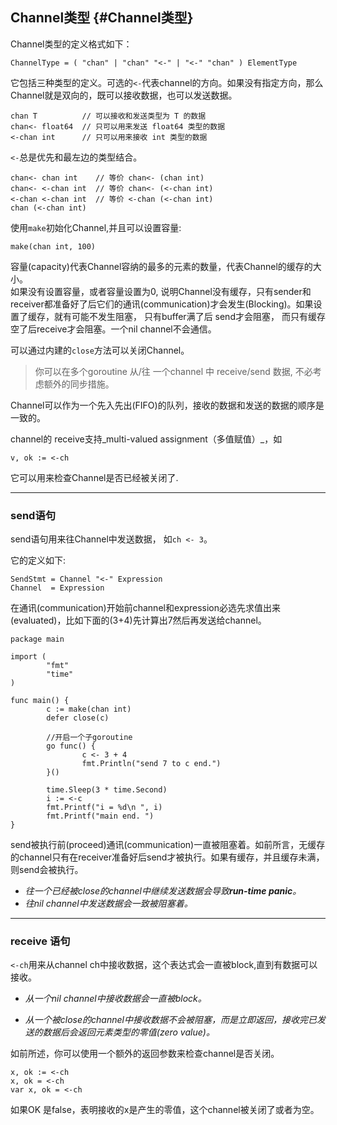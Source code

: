 ## Channel类型 {#Channel类型}

Channel类型的定义格式如下：

```golang
ChannelType = ( "chan" | "chan" "<-" | "<-" "chan" ) ElementType
```

它包括三种类型的定义。可选的`<-`代表channel的方向。如果没有指定方向，那么Channel就是双向的，既可以接收数据，也可以发送数据。

```golang
chan T          // 可以接收和发送类型为 T 的数据
chan<- float64  // 只可以用来发送 float64 类型的数据
<-chan int      // 只可以用来接收 int 类型的数据
```

`<-`总是优先和最左边的类型结合。

```golang
chan<- chan int    // 等价 chan<- (chan int)
chan<- <-chan int  // 等价 chan<- (<-chan int)
<-chan <-chan int  // 等价 <-chan (<-chan int)
chan (<-chan int)
```

使用`make`初始化Channel,并且可以设置容量:

```golang
make(chan int, 100)
```

容量\(capacity\)代表Channel容纳的最多的元素的数量，代表Channel的缓存的大小。  
如果没有设置容量，或者容量设置为0, 说明Channel没有缓存，只有sender和receiver都准备好了后它们的通讯\(communication\)才会发生\(Blocking\)。如果设置了缓存，就有可能不发生阻塞， 只有buffer满了后 send才会阻塞， 而只有缓存空了后receive才会阻塞。一个nil channel不会通信。

可以通过内建的`close`方法可以关闭Channel。

> 你可以在多个goroutine 从/往 一个channel 中 receive/send 数据, 不必考虑额外的同步措施。

Channel可以作为一个先入先出\(FIFO\)的队列，接收的数据和发送的数据的顺序是一致的。

channel的 receive支持_multi-valued assignment（多值赋值）_，如

```golang
v, ok := <-ch
```

它可以用来检查Channel是否已经被关闭了.

---

### **send语句**

send语句用来往Channel中发送数据， 如`ch <- 3`。

它的定义如下:

```golang
SendStmt = Channel "<-" Expression 
Channel  = Expression
```

在通讯\(communication\)开始前channel和expression必选先求值出来\(evaluated\)，比如下面的\(3+4\)先计算出7然后再发送给channel。

```golang
package main

import (
        "fmt"
        "time"
)

func main() {
        c := make(chan int)
        defer close(c)

        //开启一个子goroutine
        go func() {
                c <- 3 + 4
                fmt.Println("send 7 to c end.")
        }()

        time.Sleep(3 * time.Second)
        i := <-c
        fmt.Printf("i = %d\n ", i)
        fmt.Printf("main end. ")
}
```

send被执行前\(proceed\)通讯\(communication\)一直被阻塞着。如前所言，无缓存的channel只有在receiver准备好后send才被执行。如果有缓存，并且缓存未满，则send会被执行。

* _往一个已经被close的channel中继续发送数据会导致**run-time panic**。_
* _往nil channel中发送数据会一致被阻塞着。_

---

### receive 语句

`<-ch`用来从channel ch中接收数据，这个表达式会一直被block,直到有数据可以接收。

* _从一个nil channel中接收数据会一直被block。_

* _从一个被close的channel中接收数据不会被阻塞，而是立即返回，接收完已发送的数据后会返回元素类型的零值\(zero value\)。_

如前所述，你可以使用一个额外的返回参数来检查channel是否关闭。

```golang
x, ok := <-ch
x, ok = <-ch
var x, ok = <-ch
```

如果OK 是false，表明接收的x是产生的零值，这个channel被关闭了或者为空。

